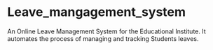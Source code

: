 # Leave_mangagement_system
An Online Leave Management System for the Educational Institute. It automates the process of managing and tracking Students leaves.

